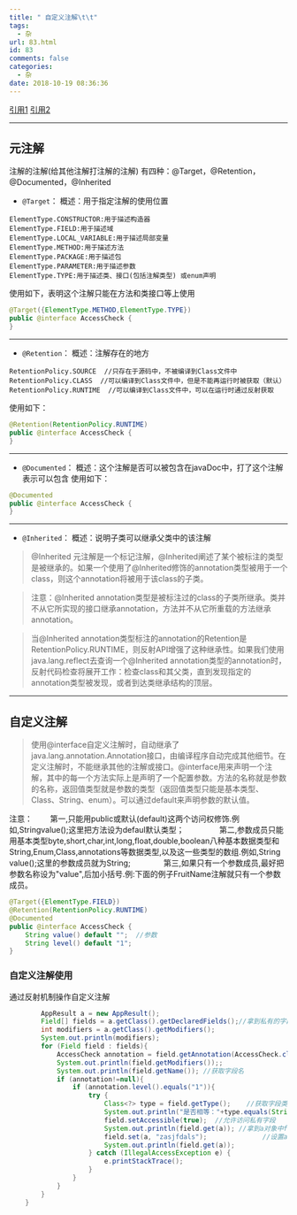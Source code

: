 ```yaml
---
title: " 自定义注解\t\t"
tags:
  - 杂
url: 83.html
id: 83
comments: false
categories:
  - 杂
date: 2018-10-19 08:36:36
---
```

[引用1](http://www.cnblogs.com/xd502djj/archive/2012/07/26/2610040.html)
[引用2](http://www.cnblogs.com/peida/archive/2013/04/24/3036689.html)

--------
## 元注解
注解的注解(给其他注解打注解的注解)
有四种：@Target，@Retention，@Documented，@Inherited

 - `@Target`：
    概述：用于指定注解的使用位置
```
ElementType.CONSTRUCTOR:用于描述构造器
ElementType.FIELD:用于描述域
ElementType.LOCAL_VARIABLE:用于描述局部变量
ElementType.METHOD:用于描述方法
ElementType.PACKAGE:用于描述包
ElementType.PARAMETER:用于描述参数
ElementType.TYPE:用于描述类、接口(包括注解类型) 或enum声明
```
使用如下，表明这个注解只能在方法和类接口等上使用
```java
@Target({ElementType.METHOD,ElementType.TYPE})
public @interface AccessCheck {
}
```
---
 - `@Retention`：
    概述：注解存在的地方
```
RetentionPolicy.SOURCE  //只存在于源码中，不被编译到Class文件中
RetentionPolicy.CLASS  //可以编译到Class文件中，但是不能再运行时被获取（默认）
RetentionPolicy.RUNTIME  //可以编译到Class文件中，可以在运行时通过反射获取
```
使用如下：
```java
@Retention(RetentionPolicy.RUNTIME)
public @interface AccessCheck {
}
```
---
 - `@Documented`：
    概述：这个注解是否可以被包含在javaDoc中，打了这个注解表示可以包含
    使用如下：
```java
@Documented
public @interface AccessCheck {
}
```
---
  - `@Inherited`：
      概述：说明子类可以继承父类中的该注解
  >@Inherited 元注解是一个标记注解，@Inherited阐述了某个被标注的类型是被继承的。如果一个使用了@Inherited修饰的annotation类型被用于一个class，则这个annotation将被用于该class的子类。

  >注意：@Inherited annotation类型是被标注过的class的子类所继承。类并不从它所实现的接口继承annotation，方法并不从它所重载的方法继承annotation。

  >当@Inherited annotation类型标注的annotation的Retention是RetentionPolicy.RUNTIME，则反射API增强了这种继承性。如果我们使用java.lang.reflect去查询一个@Inherited annotation类型的annotation时，反射代码检查将展开工作：检查class和其父类，直到发现指定的annotation类型被发现，或者到达类继承结构的顶层。

---

## 自定义注解

>使用@interface自定义注解时，自动继承了java.lang.annotation.Annotation接口，由编译程序自动完成其他细节。在定义注解时，不能继承其他的注解或接口。@interface用来声明一个注解，其中的每一个方法实际上是声明了一个配置参数。方法的名称就是参数的名称，返回值类型就是参数的类型（返回值类型只能是基本类型、Class、String、enum）。可以通过default来声明参数的默认值。

注意：
　　第一,只能用public或默认(default)这两个访问权修饰.例如,Stringvalue();这里把方法设为defaul默认类型；　 　
　　第二,参数成员只能用基本类型byte,short,char,int,long,float,double,boolean八种基本数据类型和 String,Enum,Class,annotations等数据类型,以及这一些类型的数组.例如,String value();这里的参数成员就为String;　　
　　第三,如果只有一个参数成员,最好把参数名称设为"value",后加小括号.例:下面的例子FruitName注解就只有一个参数成员。
```java
@Target({ElementType.FIELD})
@Retention(RetentionPolicy.RUNTIME)
@Documented
public @interface AccessCheck {
    String value() default "";  //参数
    String level() default "1";
}
```
### 自定义注解使用
通过反射机制操作自定义注解
```java
        AppResult a = new AppResult();
        Field[] fields = a.getClass().getDeclaredFields();//拿到私有的字段
        int modifiers = a.getClass().getModifiers();
        System.out.println(modifiers);
        for (Field field : fields){
            AccessCheck annotation = field.getAnnotation(AccessCheck.class);
            System.out.println(field.getModifiers());;
            System.out.println(field.getName()); //获取字段名
            if (annotation!=null){
                if (annotation.level().equals("1")){
                    try {
                        Class<?> type = field.getType();    //获取字段类型
                        System.out.println("是否相等："+type.equals(String.class)); //这个字段为String,输出为true
                        field.setAccessible(true);  //允许访问私有字段
                        System.out.println(field.get(a)); //拿到a对象中f字段的值
                        field.set(a, "zasjfdals");              //设置a对象中f字段的值
                        System.out.println(field.get(a));
                    } catch (IllegalAccessException e) {
                        e.printStackTrace();
                    }
                }
            }
        }
    }
```